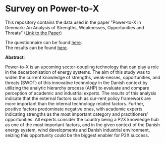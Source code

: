 # Survey on Power-to-X
This repository contains the data used in the paper "Power-to-X in Denmark: An Analysis of Strengths,   Weaknesses, Opportunities and Threats" ([Link to the Paper](https://susy.mdpi.com/user/manuscripts/review_info/5abf6a9680ab5a5878f10bbff11701e0))

The questionnaire can be found [here](Survey_P2X.pdf).  
The results can be found [here](Data).

**Abstract**:

Power-to-X is an upcoming sector-coupling technology that can play a role in the decarbonisation of energy systems. The aim of this study was to widen the current knowledge of strengths, weak-nesses, opportunities, and threats (SWOT) of this innovative technology in the Danish context by utilizing the analytic hierarchy process (AHP) to evaluate and compare perception of academic and industrial experts. The results of this analysis indicate that the external factors such as cur-rent policy framework are more important than the internal technology related factors. Further, positive factors predominate negative ones, with academic experts indicating strengths as the most important category and practitioners’ opportunities. All experts consider the country being a P2X knowledge hub as one of the most important factors, and in the given context of the Danish energy system, wind developments and Danish industrial environment, seizing this opportunity could be the biggest enabler for P2X success.
